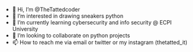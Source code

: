 - 👋 Hi, I’m @TheTattedcoder
- 👀 I’m interested in drawing sneakers python 
- 🌱 I’m currently learning cybersecurity and info security @ ECPI University
- 💞️ I’m looking to collaborate on python projects
- 📫 How to reach me via email or twitter or my instagram (thetatted_it)

<!---
TheTattedcoder/TheTattedcoder is a ✨ special ✨ repository because its `README.md` (this file) appears on your GitHub profile.
You can click the Preview link to take a look at your changes.
--->
